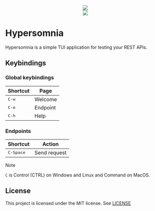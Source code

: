 <div style="text-align: center;">
  <image src="./docs/images/welcome.png" />
  <div style="display: flex; justify-content: center; align-items: center;">
    <image src="https://goreportcard.com/badge/github.com/HicaroD/hypersomnia" />
  </div>
</div>

# Hypersomnia

Hypersomnia is a simple TUI application for testing your REST APIs.

## Keybindings

### Global keybindings

| Shortcut       | Page     |
| -------------- | -------- |
| <kbd>C-w</kbd> | Welcome  |
| <kbd>C-e</kbd> | Endpoint |
| <kbd>C-h</kbd> | Help     |

### Endpoints

| Shortcut           | Action       |
| ------------------ | ------------ |
| <kbd>C-Space</kbd> | Send request |

> [!NOTE]
> `C` is Control (CTRL) on Windows and Linux and Command on MacOS.

## License

This project is licensed under the MIT license. See [LICENSE](./LICENSE)
